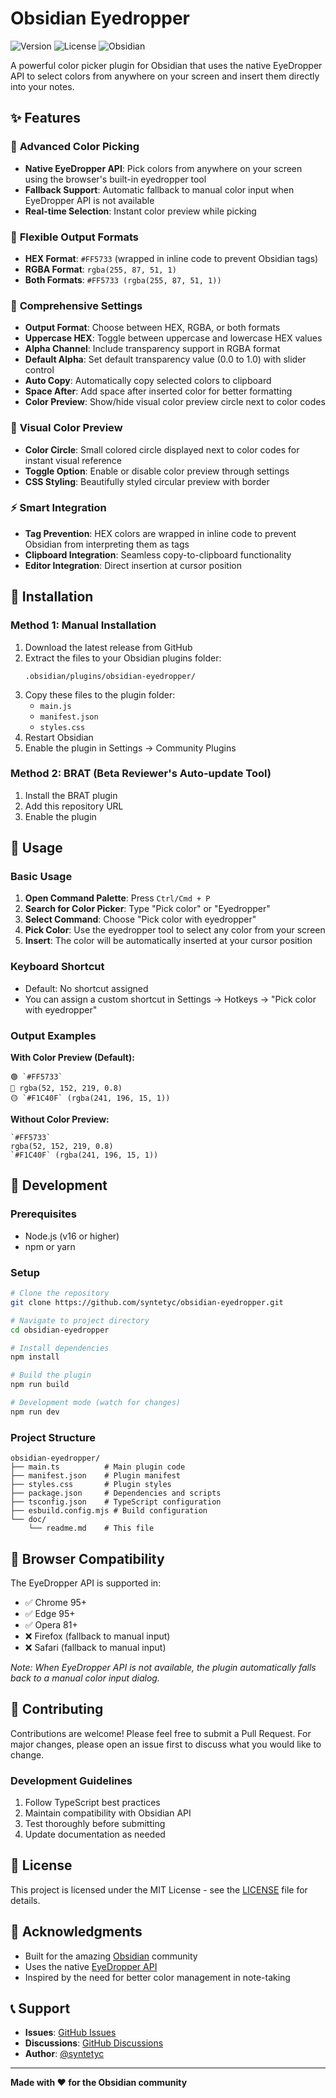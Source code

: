 # Obsidian Eyedropper

![Version](https://img.shields.io/badge/version-1.0.0-blue.svg)
![License](https://img.shields.io/badge/license-MIT-green.svg)
![Obsidian](https://img.shields.io/badge/obsidian-1.5.0+-purple.svg)

A powerful color picker plugin for Obsidian that uses the native EyeDropper API to select colors from anywhere on your screen and insert them directly into your notes.

## ✨ Features

### 🎨 **Advanced Color Picking**
- **Native EyeDropper API**: Pick colors from anywhere on your screen using the browser's built-in eyedropper tool
- **Fallback Support**: Automatic fallback to manual color input when EyeDropper API is not available
- **Real-time Selection**: Instant color preview while picking

### 🎯 **Flexible Output Formats**
- **HEX Format**: `#FF5733` (wrapped in inline code to prevent Obsidian tags)
- **RGBA Format**: `rgba(255, 87, 51, 1)`
- **Both Formats**: `#FF5733 (rgba(255, 87, 51, 1))`

### 🔧 **Comprehensive Settings**
- **Output Format**: Choose between HEX, RGBA, or both formats
- **Uppercase HEX**: Toggle between uppercase and lowercase HEX values
- **Alpha Channel**: Include transparency support in RGBA format
- **Default Alpha**: Set default transparency value (0.0 to 1.0) with slider control
- **Auto Copy**: Automatically copy selected colors to clipboard
- **Space After**: Add space after inserted color for better formatting
- **Color Preview**: Show/hide visual color preview circle next to color codes

### 🎨 **Visual Color Preview**
- **Color Circle**: Small colored circle displayed next to color codes for instant visual reference
- **Toggle Option**: Enable or disable color preview through settings
- **CSS Styling**: Beautifully styled circular preview with border

### ⚡ **Smart Integration**
- **Tag Prevention**: HEX colors are wrapped in inline code to prevent Obsidian from interpreting them as tags
- **Clipboard Integration**: Seamless copy-to-clipboard functionality
- **Editor Integration**: Direct insertion at cursor position

## 🚀 Installation

### Method 1: Manual Installation
1. Download the latest release from GitHub
2. Extract the files to your Obsidian plugins folder:
   ```
   .obsidian/plugins/obsidian-eyedropper/
   ```
3. Copy these files to the plugin folder:
   - `main.js`
   - `manifest.json`
   - `styles.css`
4. Restart Obsidian
5. Enable the plugin in Settings → Community Plugins

### Method 2: BRAT (Beta Reviewer's Auto-update Tool)
1. Install the BRAT plugin
2. Add this repository URL
3. Enable the plugin

## 📖 Usage

### Basic Usage
1. **Open Command Palette**: Press `Ctrl/Cmd + P`
2. **Search for Color Picker**: Type "Pick color" or "Eyedropper"
3. **Select Command**: Choose "Pick color with eyedropper"
4. **Pick Color**: Use the eyedropper tool to select any color from your screen
5. **Insert**: The color will be automatically inserted at your cursor position

### Keyboard Shortcut
- Default: No shortcut assigned
- You can assign a custom shortcut in Settings → Hotkeys → "Pick color with eyedropper"

### Output Examples

**With Color Preview (Default):**
```
🟢 `#FF5733`
🔵 rgba(52, 152, 219, 0.8)
🟡 `#F1C40F` (rgba(241, 196, 15, 1))
```

**Without Color Preview:**
```
`#FF5733`
rgba(52, 152, 219, 0.8)
`#F1C40F` (rgba(241, 196, 15, 1))
```

## 🔧 Development

### Prerequisites
- Node.js (v16 or higher)
- npm or yarn

### Setup
```bash
# Clone the repository
git clone https://github.com/syntetyc/obsidian-eyedropper.git

# Navigate to project directory
cd obsidian-eyedropper

# Install dependencies
npm install

# Build the plugin
npm run build

# Development mode (watch for changes)
npm run dev
```

### Project Structure
```
obsidian-eyedropper/
├── main.ts          # Main plugin code
├── manifest.json    # Plugin manifest
├── styles.css       # Plugin styles
├── package.json     # Dependencies and scripts
├── tsconfig.json    # TypeScript configuration
├── esbuild.config.mjs # Build configuration
└── doc/
    └── readme.md    # This file
```

## 🌟 Browser Compatibility

The EyeDropper API is supported in:
- ✅ Chrome 95+
- ✅ Edge 95+
- ✅ Opera 81+
- ❌ Firefox (fallback to manual input)
- ❌ Safari (fallback to manual input)

*Note: When EyeDropper API is not available, the plugin automatically falls back to a manual color input dialog.*

## 🤝 Contributing

Contributions are welcome! Please feel free to submit a Pull Request. For major changes, please open an issue first to discuss what you would like to change.

### Development Guidelines
1. Follow TypeScript best practices
2. Maintain compatibility with Obsidian API
3. Test thoroughly before submitting
4. Update documentation as needed

## 📝 License

This project is licensed under the MIT License - see the [LICENSE](LICENSE) file for details.

## 🙏 Acknowledgments

- Built for the amazing [Obsidian](https://obsidian.md) community
- Uses the native [EyeDropper API](https://developer.mozilla.org/en-US/docs/Web/API/EyeDropper)
- Inspired by the need for better color management in note-taking

## 📞 Support

- **Issues**: [GitHub Issues](https://github.com/syntetyc/obsidian-eyedropper/issues)
- **Discussions**: [GitHub Discussions](https://github.com/syntetyc/obsidian-eyedropper/discussions)
- **Author**: [@syntetyc](https://www.syntetyc.com)

---

**Made with ❤️ for the Obsidian community**
